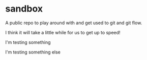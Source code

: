 sandbox
=======

A public repo to play around with and get used to git and git flow.

I think it will take a little while for us to get up to speed!

I'm testing something

I'm testing something else
